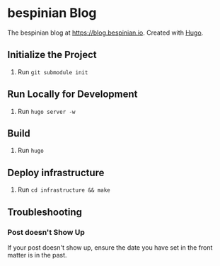 # bespinian Blog

The bespinian blog at <https://blog.bespinian.io>. Created with
[Hugo](https://gohugo.io).

## Initialize the Project

1. Run `git submodule init`

## Run Locally for Development

1. Run `hugo server -w`

## Build

1. Run `hugo`

## Deploy infrastructure

1. Run `cd infrastructure && make`

## Troubleshooting

### Post doesn't Show Up

If your post doesn't show up, ensure the date you have set in the front matter
is in the past.
